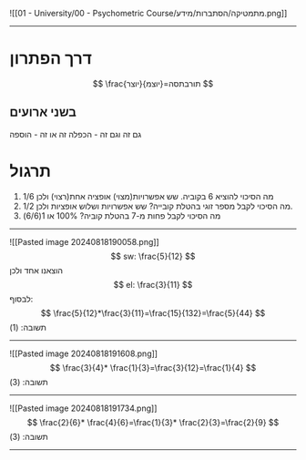 ![[01 - University/00 - Psychometric Course/מתמטיקה/הסתברות/מידע.png]]
***
# דרך הפתרון
$$
\frac{יוצר}{יוצמ}=תורבתסה
$$
## בשני ארועים
גם זה וגם זה - הכפלה
זה או זה - הוספה
# תרגול
1. מה הסיכוי להוציא 6 בקוביה.
שש אפשרויות(מצוי)
אופציה אחת(רצוי)
ולכן 1/6
2. מה הסיכוי לקבל מספר זוגי בהטלת קובייה?
שש אפשרויות ושלוש אופציות ולכן 1/2.
4. מה הסיכוי לקבל פחות מ-7 בהטלת קוביה?
100% או 1(6/6)
***
![[Pasted image 20240818190058.png]]
$$
sw: \frac{5}{12}
$$
הוצאנו אחד ולכן
$$
el: \frac{3}{11}
$$
לבסוף:
$$
\frac{5}{12}*\frac{3}{11}=\frac{15}{132}=\frac{5}{44}
$$
תשובה: (1)
***
![[Pasted image 20240818191608.png]]
$$
\frac{3}{4}* \frac{1}{3}=\frac{3}{12}=\frac{1}{4}
$$
תשובה: (3)
***
![[Pasted image 20240818191734.png]]
$$
\frac{2}{6}* \frac{4}{6}=\frac{1}{3}* \frac{2}{3}=\frac{2}{9}
$$
תשובה: (3)
***
